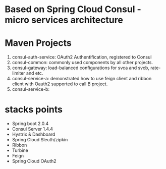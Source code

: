 # Based on Spring Cloud Consul - micro services architecture  

# Maven Projects
1. consul-auth-service: OAuth2 Authentification, registered to Consul
2. consul-common: commonly used components by all other projects.
3. consul-gateway:  load-balanced configurations for svca and svcb, rate-limiter and etc.
4. consul-service-a: demonstrated how to use feign client and ribbon client with Oauth2 supported to call B project.
5. consul-service-b: 



# stacks points
* Spring boot 2.0.4
* Consul Server 1.4.4
* Hystrix & Dashboard
* Spring Cloud Sleuth/zipkin  
* Ribbon 
* Turbine 
* Feign
* Spring Cloud OAuth2 

